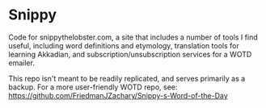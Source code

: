 # Snippy
Code for snippythelobster.com, a site that includes a number of tools I find useful, including word definitions and etymology, translation tools for learning Akkadian, and subscription/unsubscription services for a WOTD emailer.

This repo isn't meant to be readily replicated, and serves primarily as a backup. For a more user-friendly WOTD repo, see:
https://github.com/FriedmanJZachary/Snippy-s-Word-of-the-Day

